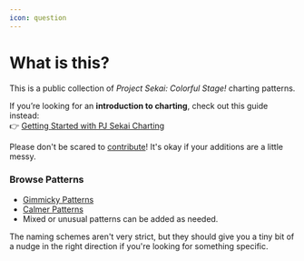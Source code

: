 ```yaml
---
icon: question
---
```


# What is this?

This is a public collection of _Project Sekai: Colorful Stage!_ charting patterns.

If you’re looking for an **introduction to charting**, check out this guide instead:\
👉 [Getting Started with PJ Sekai Charting](https://sekai-guide.tootiejin.com/getting-started/start-here)

Please don't be scared to [contribute](https://mmwpatterns.gitbook.io/mmwpatterns/info/how-can-i-contribute)! 
It's okay if your additions are a little messy.

### Browse Patterns

* [Gimmicky Patterns](broken-reference)
* [Calmer Patterns](broken-reference)
* Mixed or unusual patterns can be added as needed.

The naming schemes aren't very strict, but they should give you a tiny bit of a nudge in the right direction if you're looking for something specific.
